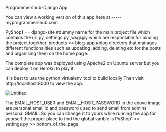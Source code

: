 Programmershub-Django App

You can view a working version of this app here at ----- myprogrammershub.com

PyShop1 == django-site     #dummy name for the main project file which contains the url.py, settings.py ,wsgi.py which are responsible for binding the project together.
products == blog-app       #blog directory that manages different functionalities such as updating ,adding, deleting etc for the posts and organising them on the home page.

The complete app was deployed using Apache2 on Ubuntu server but you can deploy it on Heroku to play it.


It is best to use the python virtualenv tool to build locally
Then visit http://localhost:8000 to view the app.

![Untitled](https://user-images.githubusercontent.com/79550971/113526146-12431d80-9576-11eb-9308-8a3ec2526663.png)

The EMAIL_HOST_USER and EMAIL_HOST_PASSWORD in the above image are personal email id and password used to send email from admins personal GMAIL. So you can change it to yours while running the app for yourself the proper place to find the global varible is   PyShop1 >> settings.py >> bottom_of_the_page.

